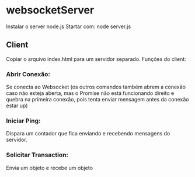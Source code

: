# websocketServer

Instalar o server node.js
Startar com: node server.js

## Client

Copiar o arquivo index.html para um servidor separado.
Funções do client:

### Abrir Conexão: 
Se conecta ao Websocket (os outros comandos também abrem a conexão caso não esteja aberta, mas o Promise não está funcionando direito e quebra na primeira conexão, pois tenta enviar mensagem antes da conexão estar up)

### Iniciar Ping: 
Dispara um contador que fica enviando e recebendo mensagens do servidor. 

### Solicitar Transaction: 
Envia um objeto e recebe um objeto


